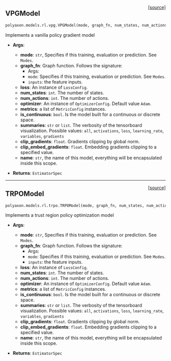 <span style="float:right;">[[source]](https://github.com/polyaxon/polyaxon-docs/blob/master/polyaxon/models/rl/vpg.py#L12)</span>
## VPGModel

```python
polyaxon.models.rl.vpg.VPGModel(mode, graph_fn, num_states, num_actions, loss=None, optimizer=None, metrics=None, is_deterministic=False, is_continuous=False, summaries='all', clip_gradients=0.5, clip_embed_gradients=0.1, name='Model')
```

Implements a vanilla policy gradient model
- __Args__:
	- __mode__: `str`, Specifies if this training, evaluation or prediction. See `Modes`.
	- __graph_fn__: Graph function. Follows the signature:
		* Args:
		* `mode`: Specifies if this training, evaluation or prediction. See `Modes`.
		* `inputs`: the feature inputs.
	- __loss__: An instance of `LossConfig`.
	- __num_states__: `int`. The number of states.
	- __num_actions__: `int`. The number of actions.
	- __optimizer__: An instance of `OptimizerConfig`. Default value `Adam`.
	- __metrics__: a list of `MetricConfig` instances.
	- __is_continuous__: `bool`. Is the model built for a continuous or discrete space.
	- __summaries__: `str` or `list`. The verbosity of the tensorboard visualization.
		Possible values: `all`, `activations`, `loss`, `learning_rate`, `variables`, `gradients`
	- __clip_gradients__: `float`. Gradients  clipping by global norm.
	- __clip_embed_gradients__: `float`. Embedding gradients clipping to a specified value.
	- __name__: `str`, the name of this model, everything will be encapsulated inside this scope.

 - __Returns__:
	`EstimatorSpec`


----

<span style="float:right;">[[source]](https://github.com/polyaxon/polyaxon-docs/blob/master/polyaxon/models/rl/trpo.py#L14)</span>
## TRPOModel

```python
polyaxon.models.rl.trpo.TRPOModel(mode, graph_fn, num_states, num_actions, loss=None, optimizer=None, metrics=None, is_deterministic=False, is_continuous=False, summaries='all', clip_gradients=0.5, clip_embed_gradients=0.1, name='Model')
```

Implements a trust region policy optimization model
- __Args__:
	- __mode__: `str`, Specifies if this training, evaluation or prediction. See `Modes`.
	- __graph_fn__: Graph function. Follows the signature:
		* Args:
		* `mode`: Specifies if this training, evaluation or prediction. See `Modes`.
		* `inputs`: the feature inputs.
	- __loss__: An instance of `LossConfig`.
	- __num_states__: `int`. The number of states.
	- __num_actions__: `int`. The number of actions.
	- __optimizer__: An instance of `OptimizerConfig`. Default value `Adam`.
	- __metrics__: a list of `MetricConfig` instances.
	- __is_continuous__: `bool`. Is the model built for a continuous or discrete space.
	- __summaries__: `str` or `list`. The verbosity of the tensorboard visualization.
		Possible values: `all`, `activations`, `loss`, `learning_rate`, `variables`, `gradients`
	- __clip_gradients__: `float`. Gradients  clipping by global norm.
	- __clip_embed_gradients__: `float`. Embedding gradients clipping to a specified value.
	- __name__: `str`, the name of this model, everything will be encapsulated inside this scope.

 - __Returns__:
	`EstimatorSpec`

